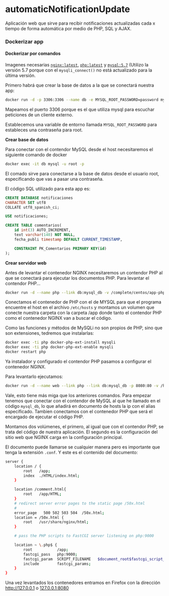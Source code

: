 # automaticNotificationUpdate
Aplicación web que sirve para recibir notificaciones actualizadas cada x tiempo de forma automática por medio de PHP, SQL y AJAX.
### Dockerizar app
#### Dockerizar por comandos

Imagenes necesarias [`nginx:latest`](https://hub.docker.com/_/nginx), [`php:latest`](https://hub.docker.com/_/php) y [`mysql:5.7`](https://hub.docker.com/_/mysql) (Utilizo la versión 5.7  porque con el `mysqli_connect()` no está actualizado para la última versión.

Primero habrá que crear la base de datos a la que se conectará nuestra app:
```bash
docker run -d -p 3306:3306 --name db -e MYSQL_ROOT_PASSWORD=password mysql:5.7
```
Mapeamos el puerto 3306 porque es el que utiliza mysql para escuchar peticiones de un cliente externo.

Establecemos una variable de entorno llamada `MYSQL_ROOT_PASSWORD` para estableces una contraseña para root.

**Crear base de datos**

Para conectar con el contendor MySQL desde el host necesitaremos el siguiente comando de docker
```bash
docker exec -it db mysql -u root -p
```
El comado sirve para conectarse a la base de datos desde el usuario root, especificando que vas a pasar una contraseña.

El código SQL utilizado para esta app es:
```SQL
CREATE DATABASE notificaciones
CHARACTER SET utf8
COLLATE utf8_spanish_ci;

USE notificaciones;

CREATE TABLE comentarios(
    id int(3) AUTO_INCREMENT,
    text varchar(140) NOT NULL,
    fecha_publi timestamp DEFAULT CURRENT_TIMESTAMP,

    CONSTRAINT PK_Comentarios PRIMARY KEY(id)
);
```

**Crear servidor web**

Antes de levantar el contenedor NGINX necesitaremos un contendor PHP al que se conectará para ejecutar los documentos PHP. Para levantar el contendor PHP...
```bash
docker run -d --name php --link db:mysql_db -v /complete/centos/app-php:/app php:7-fpm
```
Conectamos el contenedor de PHP con el de MYSQL para que el programa encuentre el host en el archivo `/etc/hosts` y montamos un volumen que conecte nuestra carpeta con la carpeta /app donde tanto el contendor PHP como el contenedor NGINX van a buscar el código.

Como las funciones y métodos de MySQLi no son propios de PHP, sino que son extensiones, tedremos que instalarlas:
```bash
docker exec -ti php docker-php-ext-install mysqli
docker exec -ti php docker-php-ext-enable mysqli
docker restart php
```

Ya instalador y configurado el contendor PHP pasamos a configurar el contenedor NGINX.

Para levantarlo ejecutamos:
```bash
docker run -d --name web --link php --link db:mysql_db -p 8080:80 -v /home/centos/app-php:/app -v /home/centos/app.conf:/etc/nginx/conf.d/app.conf nginx
```
Vale, esto tiene más miga que los anteriores comandos. Para empezar tenemos que conectar con el contendor de MySQL al que he llamado en el código `mysql_db`, lo que añadirá en documento de hosts la ip con el alias especificado. Tambien conectamos con el contenedor PHP que será el encargado de ejecutar el código PHP.

Montamos dos volúmenes, el primero, al igual que con el contendor PHP, se trata del código de nuestra aplicación. El segundo es la configuración del sitio web que NGINX carga en la configuración principal.

El documento puede llamarse se cualquier manera pero es importante que tenga la extensión `.conf`. Y este es el contenido del documento:
```bash
server {
    location / {
        root   /app;
        index  ./HTML/index.html;
    }

    location /comment.html{
        root   /app/HTML;
    }
    # redirect server error pages to the static page /50x.html
    #
    error_page   500 502 503 504  /50x.html;
    location = /50x.html {
        root   /usr/share/nginx/html;
    }

    # pass the PHP scripts to FastCGI server listening on php:9000

    location ~ \.php$ {
        root           /app;
        fastcgi_pass   php:9000;
        fastcgi_param  SCRIPT_FILENAME   $document_root$fastcgi_script_name;
        include        fastcgi_params;
    }
}
```
Una vez levantados los contenedores entramos en Firefox con la dirección http://127.0.0.1 o [127.0.0.1:8080](127.0.0.1:8080)